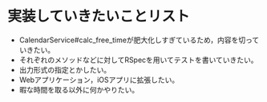 # 実装していきたいことリスト

- CalendarService#calc_free_timeが肥大化しすぎているため，内容を切っていきたい。
- それぞれのメソッドなどに対してRSpecを用いてテストを書いていきたい。
- 出力形式の指定とかしたい。
- Webアプリケーション，iOSアプリに拡張したい。
- 暇な時間を取る以外に何かやりたい。
